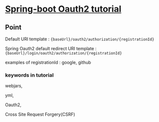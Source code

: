 
# [Spring-boot Oauth2 tutorial](https://spring.io/guides/tutorials/spring-boot-oauth2/)

## Point

Default URI template :
`{baseUrl}/oauth2/authorization/{registrationId} ` 

Spring Oauth2 default redirect URI template : `{baseUrl}/login/oauth2/authorization/{registrationId}`

examples of registrationId : google, github

### keywords in tutorial

webjars,

yml,

Oauth2,

Cross Site Request Forgery(CSRF)


